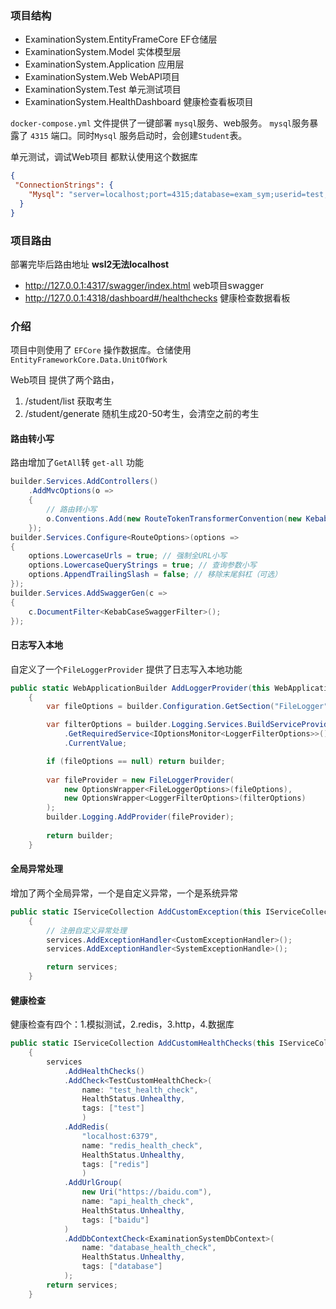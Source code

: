 ### 项目结构
* ExaminationSystem.EntityFrameCore     EF仓储层
* ExaminationSystem.Model               实体模型层
* ExaminationSystem.Application         应用层
* ExaminationSystem.Web                 WebAPI项目
* ExaminationSystem.Test                单元测试项目
* ExaminationSystem.HealthDashboard     健康检查看板项目


`docker-compose.yml` 文件提供了一键部署 `mysql`服务、web服务。 `mysql`服务暴露了 `4315` 端口。同时`Mysql` 服务启动时，会创建`Student`表。

单元测试，调试Web项目 都默认使用这个数据库
```json 
{
 "ConnectionStrings": {
    "Mysql": "server=localhost;port=4315;database=exam_sym;userid=test;password=test;"
  }
}
```

### 项目路由
部署完毕后路由地址 **wsl2无法localhost**
* http://127.0.0.1:4317/swagger/index.html             web项目swagger
* http://127.0.0.1:4318/dashboard#/healthchecks        健康检查数据看板

### 介绍
项目中则使用了 `EFCore` 操作数据库。仓储使用 `EntityFrameworkCore.Data.UnitOfWork`

Web项目 提供了两个路由，
1. /student/list        获取考生
2. /student/generate    随机生成20-50考生，会清空之前的考生 


#### 路由转小写
路由增加了`GetAll`转 `get-all` 功能
```c#
builder.Services.AddControllers()
    .AddMvcOptions(o => 
    {
        // 路由转小写
        o.Conventions.Add(new RouteTokenTransformerConvention(new KebabCaseParameterTransformer()));
    });
builder.Services.Configure<RouteOptions>(options =>
{
    options.LowercaseUrls = true; // 强制全URL小写
    options.LowercaseQueryStrings = true; // 查询参数小写
    options.AppendTrailingSlash = false; // 移除末尾斜杠（可选）
});
builder.Services.AddSwaggerGen(c =>
{
    c.DocumentFilter<KebabCaseSwaggerFilter>();
});
```

#### 日志写入本地
自定义了一个`FileLoggerProvider` 提供了日志写入本地功能
```c#
public static WebApplicationBuilder AddLoggerProvider(this WebApplicationBuilder builder)
    {
        var fileOptions = builder.Configuration.GetSection("FileLogger").Get<FileLoggerOptions>();

        var filterOptions = builder.Logging.Services.BuildServiceProvider()
            .GetRequiredService<IOptionsMonitor<LoggerFilterOptions>>()
            .CurrentValue;

        if (fileOptions == null) return builder;
        
        var fileProvider = new FileLoggerProvider(
            new OptionsWrapper<FileLoggerOptions>(fileOptions),
            new OptionsWrapper<LoggerFilterOptions>(filterOptions)
        );
        builder.Logging.AddProvider(fileProvider);
        
        return builder;
    }
```


#### 全局异常处理
增加了两个全局异常，一个是自定义异常，一个是系统异常
```c#
public static IServiceCollection AddCustomException(this IServiceCollection services)
    {
        // 注册自定义异常处理
        services.AddExceptionHandler<CustomExceptionHandler>();
        services.AddExceptionHandler<SystemExceptionHandle>();

        return services;
    }
```

#### 健康检查
健康检查有四个：1.模拟测试，2.redis，3.http，4.数据库
```c#
public static IServiceCollection AddCustomHealthChecks(this IServiceCollection services)
    {
        services
            .AddHealthChecks()
            .AddCheck<TestCustomHealthCheck>(
                name: "test_health_check",
                HealthStatus.Unhealthy,
                tags: ["test"]
                )
            .AddRedis(
                "localhost:6379", 
                name: "redis_health_check",
                HealthStatus.Unhealthy,
                tags: ["redis"]
                )
            .AddUrlGroup(
                new Uri("https://baidu.com"),
                name: "api_health_check",
                HealthStatus.Unhealthy,
                tags: ["baidu"]
            )
            .AddDbContextCheck<ExaminationSystemDbContext>(
                name: "database_health_check",
                HealthStatus.Unhealthy,
                tags: ["database"]
            );
        return services;
    }

```
